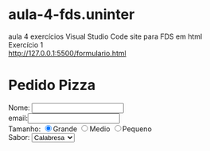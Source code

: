 # aula-4-fds.uninter
aula 4 exercícios Visual Studio Code site para FDS em html 
<br>
Exercício 1 
<br> http://127.0.0.1:5500/formulario.html
<!DOCTYPE html>
<html lang="en">
<head>
    <meta charset="UTF-8">
    <meta http-equiv="X-UA-Compatible" content="IE=edge">
    <meta name="viewport" content="width=device-width, initial-scale=1.0">
    <title>Document</title>
</head>
<body>
    <h1>Pedido Pizza</h1>
   <form method="POST" action="teste.jsp">
        Nome: <input type="text" name="nome"><br>
        email:<input type="email" name="email"><br>
        Tamanho:
        <input type="radio" name="tamanho" value="g" checked>Grande
        <input type="radio" name="tamanho" value="m">Medio
        <input type="radio" name="tamanho" value="p">Pequeno
        <br>
        Sabor: <select name = "sabor">
            <option>Calabresa</option>
            <option>Napolitana</option>
            <option>Marguerita</option>

        </select>
        Adicionais:
        <input type = "checkbox" name="borda" value="sim">borda
        <input type = "checkbox" name="queijo" value="sim">queijo
        <br>
        Data entrega:<input type="date" name="dataEntrega">
        <br>
        Comnetário:<br>
        <textarea name="mensagem" rows="10" cols="100"></textarea>
<br>
        <input type="submit">

   </form>
</body> 
</html>
<br>
Exercício 2
<br>


